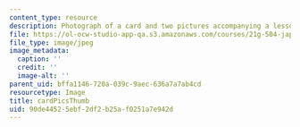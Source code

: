 ```yaml
---
content_type: resource
description: Photograph of a card and two pictures accompanying a lesson on Japanese.
file: https://ol-ocw-studio-app-qa.s3.amazonaws.com/courses/21g-504-japanese-iv-spring-2009/90de44525ebf2df2b25af0251a7e942d_cardPicsThumb.jpg
file_type: image/jpeg
image_metadata:
  caption: ''
  credit: ''
  image-alt: ''
parent_uid: bffa1146-720a-039c-9aec-636a7a7ab4cd
resourcetype: Image
title: cardPicsThumb
uid: 90de4452-5ebf-2df2-b25a-f0251a7e942d
---
```

